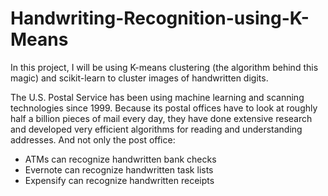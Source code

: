 # Handwriting-Recognition-using-K-Means
In this project, I will be using K-means clustering (the algorithm behind this magic) and scikit-learn to cluster images of handwritten digits.

The U.S. Postal Service has been using machine learning and scanning technologies since 1999. Because its postal offices have to look at roughly half a billion pieces of mail every day, they have done extensive research and developed very efficient algorithms for reading and understanding addresses. And not only the post office:

- ATMs can recognize handwritten bank checks
- Evernote can recognize handwritten task lists
- Expensify can recognize handwritten receipts
